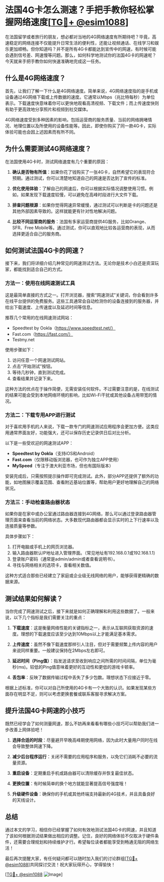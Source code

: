 # 法国4G卡怎么测速？手把手教你轻松掌握网络速度[[TG💪+ @esim1088](https://t.me/s/esim1088)]

在法国留学或者旅行的朋友，想必都对当地的4G网络速度有所期待吧？毕竟，高速稳定的网络连接不仅能提升日常生活的便利性，还能让视频通话、在线学习和娱乐更加顺畅。但你知道吗？并不是所有4G卡都能达到宣传中的网速，有时候可能会遇到信号差、网速慢等问题。那么，如何科学地测试你的法国4G卡的网速呢？今天就来手把手教你如何快速准确地完成这一任务。

## 什么是4G网络速度？

首先，让我们了解一下什么是4G网络速度。简单来说，4G网络速度指的是手机或设备通过4G网络下载或上传数据的速度。它通常以Mbps（兆比特每秒）为单位表示。下载速度快意味着你可以更快地观看高清视频、下载文件；而上传速度快则有助于更高效地分享照片和视频到社交媒体。

4G网络速度受到多种因素的影响，包括运营商的服务质量、当前的网络拥堵情况、地理位置以及所使用的设备性能等。因此，即使你购买了同一款4G卡，实际体验可能也会因上述因素而有所不同。

## 为什么需要测试4G网络速度？

在法国使用4G卡时，测试网络速度有几个重要的原因：

1. **确认是否物有所值**：如果你花了钱购买了一张4G卡，自然希望它的表现符合预期。通过测试，你可以清楚地知道自己的网速是否达到了宣传的标准。

2. **优化使用体验**：了解自己的网速后，你可以根据实际情况调整使用习惯。例如，如果发现下载速度较慢，可以避免在高峰时段进行大文件下载。

3. **排查问题根源**：如果你觉得网速异常缓慢，通过测试可以判断是卡的问题还是其他外部因素导致的。这样就能更有针对性地解决问题。

4. **比较不同运营商的服务**：法国有多家运营商提供4G服务，比如Orange、SFR、Free Mobile等。通过测试，你可以直观地比较各运营商的表现，从而选择更适合自己的服务商。

## 如何测试法国4G卡的网速？

接下来，我们将详细介绍几种常见的网速测试方法。无论你是技术小白还是资深玩家，都能找到适合自己的方式。

### 方法一：使用在线网速测试工具

这是最简单直接的方式之一。打开浏览器，搜索“网速测试”关键词，你会看到许多在线平台提供的免费服务。这些工具通常会自动检测你的设备连接到的服务器，并给出下载速度、上传速度以及延迟时间等信息。

推荐几个常用的在线网速测试网站：
- Speedtest by Ookla（https://www.speedtest.net/）
- Fast.com（https://fast.com/）
- Testmy.net

使用步骤如下：
1. 访问任意一个网速测试网站。
2. 点击“开始测试”按钮。
3. 等待几秒钟，直到测试完成。
4. 查看结果并记录下来。

这种方法的优点在于操作简便，无需安装任何软件。不过需要注意的是，在线测试的结果可能会受到本地网络环境的影响，比如Wi-Fi干扰或其他设备占用带宽的情况。

### 方法二：下载专用APP进行测试

对于喜欢用手机的人来说，下载一款专门的网速测试应用程序会更加方便。这类应用通常界面友好，功能强大，还可以保存历史记录供日后对比分析。

以下是一些受欢迎的网速测试APP：
- **Speedtest by Ookla**（支持iOS和Android）
- **Fast.com**（仅限移动版浏览器，也可作为独立APP使用）
- **MySpeed**（专注于澳大利亚市场，但也有国际版本）

安装完成后，只需按照提示操作即可完成测试。此外，部分APP还提供了额外的功能，如地图展示覆盖范围、查看附近基站位置等，帮助用户更好地理解自己的网络状况。

### 方法三：手动检查路由器状态

如果你是在家中或办公室通过路由器连接到4G网络，那么可以通过登录路由器管理页面来查看当前的网络状态。大多数现代路由器都会显示实时的上下行速率以及连接质量等参数。

具体步骤如下：
1. 打开电脑或手机上的网页浏览器。
2. 输入路由器默认IP地址进入管理界面。（常见地址有192.168.0.1或192.168.1.1）
3. 登录账户密码（通常是admin/admin或者查看说明书）。
4. 寻找与网络相关的选项卡，查看相关数值。

这种方式适合那些已经建立了家庭或企业级无线网络的用户，能够获得更精确的数据来源。

## 测试结果如何解读？

当你完成了网速测试之后，接下来就是如何正确理解和利用这些数据了。一般来说，以下几个指标是我们需要关注的重点：

1. **下载速度**：这是衡量网络性能的关键指标之一，表示从互联网获取资源的速度。理想的下载速度应该至少达到10Mbps以上才能满足基本需求。
   
2. **上传速度**：虽然不像下载速度那样引人注目，但对于需要频繁上传内容的用户来说同样重要。一般建议保持在2Mbps左右即可。

3. **延迟时间（Ping值）**：指发送请求至收到响应之间所需的时间间隔，单位为毫秒(ms)。较低的Ping值意味着更好的互动性和更低的游戏卡顿率。

4. **丢包率**：反映了数据传输过程中丢失了多少包数。理想状态下应接近于零。

根据上述标准，你可以对自己所使用的4G卡有一个大致的认识。如果发现某些方面存在明显不足，则可以考虑更换套餐或联系客服寻求解决方案。

## 提升法国4G卡网速的小技巧

既然已经学会了如何测量网速，那么不妨再来看看有哪些小技巧可以帮助我们进一步改善上网体验吧！

1. **选择合适的时段**：尽量避开早晚高峰期使用网络，因为此时大量用户同时在线会导致整体网速下降。

2. **减少后台程序运行**：关闭不需要的应用程序和服务，以免它们消耗不必要的流量资源。

3. **重启设备**：定期重启手机或路由器可以清除缓存并恢复最佳状态。

4. **更换位置**：有时候简单的换个地方就能显著提高信号强度哦！

5. **升级硬件设备**：确保你的手机或其他终端支持最新的4G技术，并且具备良好的天线设计。

## 总结

通过本文的学习，相信你已经掌握了如何有效地测试法国4G卡的网速，并且知道了该如何根据测试结果做出相应的调整。记住，良好的网络体验不仅取决于硬件条件，还需要合理规划和持续维护才行。希望每位读者都能享受到畅通无阻的网络生活！

最后再次提醒大家，有任何疑问都可以随时加入我们的讨论群组[[TG💪+ @esim1088](https://t.me/s/esim1088)]共同探讨交流！祝大家玩得开心，学得愉快！

[[TG💪+ @esim1088](https://t.me/s/esim1088) ![Image](https://i.postimg.cc/4NQfJmqS/Snipaste-2025-05-13-00-14-12.png)]